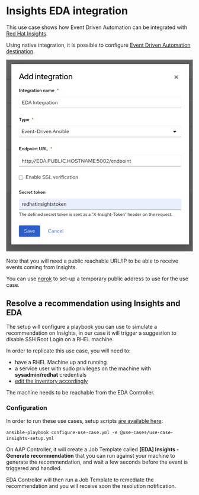 # Insights EDA integration

This use case shows how Event Driven Automation can be integrated with [Red Hat Insights](https://console.redhat.com/insights/dashboard).

Using native integration, it is possible to configure [Event Driven Automation destination](https://console.redhat.com/settings/integrations).

![](../insights_eda_integration.png)

Note that you will need a public reachable URL/IP to be able to receive events coming from Insights.

You can use [ngrok](https://ngrok.com/) to set-up a temporary public address to use for the use case.

## Resolve a recommendation using Insights and EDA

The setup will configure a playbook you can use to simulate a recommendation on Insights, in our case it will trigger a suggestion to disable SSH Root Login on a RHEL machine.

In order to replicate this use case, you will need to:

- have a RHEL Machine up and running
- a service user with sudo privileges on the machine with **sysadmin/redhat** credentials
- [edit the inventory accordingly](../../inventory)

The machine needs to be reachable from the EDA Controller.

### Configuration

In order to run these use cases, setup scripts [are available here](../../eda-demo-setup/):

    ansible-playbook configure-use-case.yml -e @use-cases/use-case-insights-setup.yml

On AAP Controller, it will create a Job Template called **[EDA] Insights - Generate recommendation** that you can run against your machine to generate the recommendation, and wait a few seconds before the event is triggered and handled.

EDA Controller will then run a Job Template to remediate the recommendation and you will receive soon the resolution notification.
